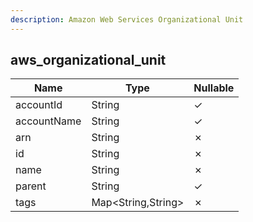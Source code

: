 ```yaml
---
description: Amazon Web Services Organizational Unit
---
```

aws_organizational_unit
-----------------------

| **Name**    | **Type**           | **Nullable** |
| ----------- | ------------------ | ------------ |
| accountId   | String             | &check;      |
| accountName | String             | &check;      |
| arn         | String             | &cross;      |
| id          | String             | &cross;      |
| name        | String             | &cross;      |
| parent      | String             | &check;      |
| tags        | Map<String,String> | &cross;      |
